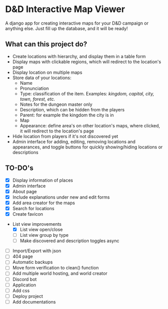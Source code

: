 # D&D Interactive Map Viewer

A django app for creating interactive maps for your D&D campaign or anything else.
Just fill up the database, and it will be ready!

## What can this project do?

- Create locations with hierarchy, and display them in a table form
- Display maps with clickable regions, which will redirect to the location's page
- Display location on multiple maps
- Store data of your locations:
    - Name
    - Pronunciation
    - Type: classification of the item. Examples: *kingdom, capital, city, town, forest, etc.*
    - Notes for the dungeon master only
    - Description, which can be hidden from the players
    - Parent: for example the kingdom the city is in
    - Map
    - Appearance: define area's on other location's maps, where clicked, it will redirect to the location's page
- Hide location from players if it's not discovered yet
- Admin interface for adding, editing, removing locations and appearances, and toggle buttons for quickly 
showing/hiding locations or descriptions


## TO-DO's

- [X] Display information of places
- [X] Admin interface
- [X] About page
- [X] Include explanations under new and edit forms
- [X] Add area creator for the maps
- [X] Search for locations
- [X] Create favicon
- List view improvements
    - [X] List view open/close
    - [ ] List view group by type
    - [ ] Make discovered and description toggles async
- [ ] Import/Export with json
- [ ] 404 page
- [ ] Automatic backups 
- [ ] Move form verification to clean() function
- [ ] Add multiple world hosting, and world creator
- [ ] Discord bot
- [ ] Application
- [ ] Add css
- [ ] Deploy project
- [ ] Add documentations
